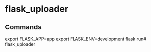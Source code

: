 # flask_uploader

## Commands

export FLASK_APP=app
export FLASK_ENV=development
flask run# flask_uploader
